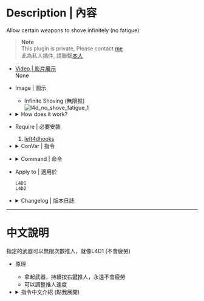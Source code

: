 # Description | 內容
Allow certain weapons to shove infinitely (no fatigue)

> __Note__ <br/>
This plugin is private, Please contact [me](https://github.com/fbef0102/Game-Private_Plugin#私人插件列表-private-plugins-list)<br/>
此為私人插件, 請聯繫[本人](https://github.com/fbef0102/Game-Private_Plugin#私人插件列表-private-plugins-list)

* [Video | 影片展示](https://youtube.com/shorts/Zoj6_4RuaCA)
<br/>None

* Image | 圖示
    * Infinite Shoving (無限推)
    <br/>![l4d_no_shove_fatigue_1](image/l4d_no_shove_fatigue_1.gif)

* <details><summary>How does it work?</summary>

    * Take weapons that allowed in cfg, you can have infinite shoving
    * Can adjust shove speed
</details>

* Require | 必要安裝
    1. [left4dhooks](https://forums.alliedmods.net/showthread.php?t=321696)

* <details><summary>ConVar | 指令</summary>

    * cfg/sourcemod/l4d_no_shove_fatigue.cfg
        ```php
        // 0=Plugin off, 1=Plugin on.
        l4d_no_shove_fatigue_enable "1"

        // Player with these flag does not have shove penalty (Empty=Everyone, -1=No one)
        l4d_no_shove_fatigue_flags "z"

        // Interval time between shoves. (0=Game Default: 0.7s)
        l4d_no_shove_fatigue_interval "0"

        // (L4D2) Empty string to allow all. Allow these weapon IDs being used in this plugin, separate by commas (no spaces). See plugin source code for more details.
        // "weapon_pistol",					    1
        // "weapon_smg",						2
        // "weapon_pumpshotgun",				3
        // "weapon_autoshotgun",				4
        // "weapon_rifle",						5
        // "weapon_hunting_rifle",				6
        // "weapon_smg_silenced",				7
        // "weapon_shotgun_chrome",			    8
        // "weapon_rifle_desert",				9
        // "weapon_sniper_military",			10
        // "weapon_shotgun_spas",				11
        // "weapon_grenade_launcher",			12
        // "weapon_rifle_ak47",				    13
        // "weapon_pistol_magnum",				14
        // "weapon_smg_mp5",					15
        // "weapon_rifle_sg552",				16
        // "weapon_sniper_awp",				    17
        // "weapon_sniper_scout",				18
        // "weapon_rifle_m60",					19
        // "weapon_chainsaw",					20
        // "weapon_melee",						21
        // "weapon_first_aid_kit",				22
        // "weapon_defibrillator",				23
        // "weapon_upgradepack_incendiary",	    24
        // "weapon_upgradepack_explosive",		25
        // "weapon_molotov",					26
        // "weapon_pipe_bomb",					27
        // "weapon_vomitjar",					28
        // "weapon_pain_pills",				    29
        // "weapon_adrenaline",				    30
        // "weapon_gascan",					    31
        // "weapon_propanetank",				32
        // "weapon_oxygentank",				    33
        // "weapon_fireworkcrate",				34
        // "weapon_gnome",						35
        // "weapon_cola_bottles",				36
        l4d_no_shove_fatigue_weapon "1,14,21,22,23,24,25,26,26,27,28,29,30,31,32,33,34,35,36"

        // (L4D1) Empty string to allow all. Allow these weapon IDs being used in this plugin, separate by commas (no spaces). See plugin source code for more details.
        // "weapon_pistol",					    1
        // "weapon_smg",						2
        // "weapon_pumpshotgun",				3
        // "weapon_autoshotgun",				4
        // "weapon_rifle",						5
        // "weapon_hunting_rifle",			    6
        // "weapon_first_aid_kit",			    7
        // "weapon_molotov",				    8
        // "weapon_pipe_bomb",				    9
        // "weapon_pain_pills",				    10
        // "weapon_gascan",					    11
        // "weapon_propanetank",				12
        // "weapon_oxygentank",				    13
        l4d_no_shove_fatigue_weapon "1,7,8,9,10,11,12,13"
        ```
</details>

* <details><summary>Command | 命令</summary>
    
    None
</details>

* Apply to | 適用於
    ```
    L4D1 
    L4D2
    ```

* <details><summary>Changelog | 版本日誌</summary>

    * v1.0 (2024-8-2)
        * Initial Release
</details>

- - - -
# 中文說明
指定的武器可以無限次數推人，就像L4D1 (不會疲勞)

* 原理
    * 拿起武器，持續按右鍵推人，永遠不會疲勞
    * 可以調整推人速度

* <details><summary>指令中文介紹 (點我展開)</summary>

    * cfg/sourcemod/l4d_no_shove_fatigue.cfg
        ```php
        // 0=關閉插件, 1=啟動插件
        l4d_no_shove_fatigue_enable "1"

        // 擁有這些權限的玩家，才可以使用武器無限推 (留白 = 任何人都能, -1: 無人)
        l4d_no_shove_fatigue_flags "z"

        // 推人的冷卻時間 (0=預設 0.7秒)
        l4d_no_shove_fatigue_interval "0"

        // (L4D2) 空=允許全武器. 填入武器的ID，只允許這些武, 逗號分隔（不須空格）. 請打開源碼查看武器的ID列表
        // "weapon_pistol",					    1
        // "weapon_smg",						2
        // "weapon_pumpshotgun",				3
        // "weapon_autoshotgun",				4
        // "weapon_rifle",						5
        // "weapon_hunting_rifle",				6
        // "weapon_smg_silenced",				7
        // "weapon_shotgun_chrome",			    8
        // "weapon_rifle_desert",				9
        // "weapon_sniper_military",			10
        // "weapon_shotgun_spas",				11
        // "weapon_grenade_launcher",			12
        // "weapon_rifle_ak47",				    13
        // "weapon_pistol_magnum",				14
        // "weapon_smg_mp5",					15
        // "weapon_rifle_sg552",				16
        // "weapon_sniper_awp",				    17
        // "weapon_sniper_scout",				18
        // "weapon_rifle_m60",					19
        // "weapon_chainsaw",					20
        // "weapon_melee",						21
        // "weapon_first_aid_kit",				22
        // "weapon_defibrillator",				23
        // "weapon_upgradepack_incendiary",	    24
        // "weapon_upgradepack_explosive",		25
        // "weapon_molotov",					26
        // "weapon_pipe_bomb",					27
        // "weapon_vomitjar",					28
        // "weapon_pain_pills",				    29
        // "weapon_adrenaline",				    30
        // "weapon_gascan",					    31
        // "weapon_propanetank",				32
        // "weapon_oxygentank",				    33
        // "weapon_fireworkcrate",				34
        // "weapon_gnome",						35
        // "weapon_cola_bottles",				36
        l4d_no_shove_fatigue_weapon "1,14,21,22,23,24,25,26,26,27,28,29,30,31,32,33,34,35,36"

        // (L4D1) 空=允許全武器. 填入武器的ID，只允許這些武器可以使出空氣砲, 逗號分隔（不須空格）. 請打開源碼查看武器的ID列表
        // "weapon_pistol",					    1
        // "weapon_smg",						2
        // "weapon_pumpshotgun",				3
        // "weapon_autoshotgun",				4
        // "weapon_rifle",						5
        // "weapon_hunting_rifle",			    6
        // "weapon_first_aid_kit",			    7
        // "weapon_molotov",				    8
        // "weapon_pipe_bomb",				    9
        // "weapon_pain_pills",				    10
        // "weapon_gascan",					    11
        // "weapon_propanetank",				12
        // "weapon_oxygentank",				    13
        l4d_no_shove_fatigue_weapon "1,7,8,9,10,11,12,13"
        ```
</details>